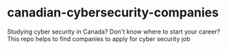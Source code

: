 # canadian-cybersecurity-companies
Studying cyber security in Canada? Don't know where to start your career? This repo helps to find companies to apply for cyber security job 
